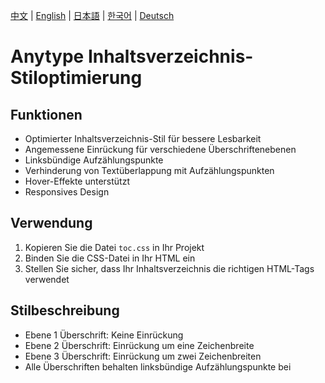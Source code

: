 [中文](README.md) | [English](README_en-US.md) | [日本語](README_ja-JP.md) | [한국어](README_ko-KR.md) | [Deutsch](README_de-DE.md)

# Anytype Inhaltsverzeichnis-Stiloptimierung

## Funktionen
- Optimierter Inhaltsverzeichnis-Stil für bessere Lesbarkeit
- Angemessene Einrückung für verschiedene Überschriftenebenen
- Linksbündige Aufzählungspunkte
- Verhinderung von Textüberlappung mit Aufzählungspunkten
- Hover-Effekte unterstützt
- Responsives Design

## Verwendung
1. Kopieren Sie die Datei `toc.css` in Ihr Projekt
2. Binden Sie die CSS-Datei in Ihr HTML ein
3. Stellen Sie sicher, dass Ihr Inhaltsverzeichnis die richtigen HTML-Tags verwendet

## Stilbeschreibung
- Ebene 1 Überschrift: Keine Einrückung
- Ebene 2 Überschrift: Einrückung um eine Zeichenbreite
- Ebene 3 Überschrift: Einrückung um zwei Zeichenbreiten
- Alle Überschriften behalten linksbündige Aufzählungspunkte bei 